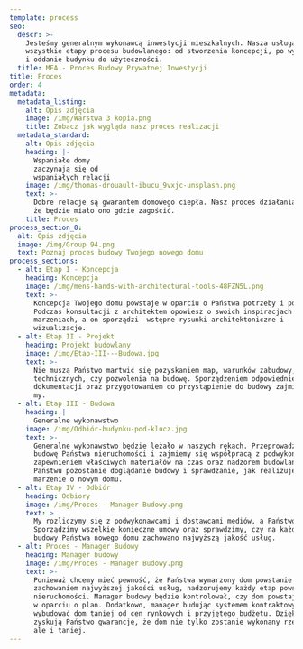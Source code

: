 ```yaml
---
template: process
seo:
  descr: >-
    Jesteśmy generalnym wykonawcą inwestycji mieszkalnych. Nasza usługa obejmuje
    wszystkie etapy procesu budowlanego: od stworzenia koncepcji, po wykonawstwo
    i oddanie budynku do użyteczności.
  title: MFA - Proces Budowy Prywatnej Inwestycji
title: Proces
order: 4
metadata:
  metadata_listing:
    alt: Opis zdjęcia
    image: /img/Warstwa 3 kopia.png
    title: Zobacz jak wygląda nasz proces realizacji
  metadata_standard:
    alt: Opis zdjęcia
    heading: |-
      Wspaniałe domy
      zaczynają się od
      wspaniałych relacji
    image: /img/thomas-drouault-ibucu_9vxjc-unsplash.png
    text: >-
      Dobre relacje są gwarantem domowego ciepła. Nasz proces działania sprawi,
      że będzie miało ono gdzie zagościć.
    title: Proces
process_section_0:
  alt: Opis zdjęcia
  image: /img/Group 94.png
  text: Poznaj proces budowy Twojego nowego domu
process_sections:
  - alt: Etap I - Koncepcja
    heading: Koncepcja
    image: /img/mens-hands-with-architectural-tools-48FZN5L.png
    text: >-
      Koncepcja Twojego domu powstaje w oparciu o Państwa potrzeby i pomysły.
      Podczas konsultacji z architektem opowiesz o swoich inspiracjach i
      marzeniach, a on sporządzi  wstępne rysunki architektoniczne i
      wizualizacje. 
  - alt: Etap II - Projekt
    heading: Projekt budowlany
    image: /img/Etap-III---Budowa.jpg
    text: >-
      Nie muszą Państwo martwić się pozyskaniem map, warunków zabudowy, warunków
      technicznych, czy pozwolenia na budowę. Sporządzeniem odpowiedniej
      dokumentacji oraz przygotowaniem do przystąpienie do budowy zajmiemy się
      my.
  - alt: Etap III - Budowa
    heading: |
      Generalne wykonawstwo
    image: /img/Odbiór-budynku-pod-klucz.jpg
    text: >-
      Generalne wykonawstwo będzie leżało w naszych rękach. Przeprowadzimy
      budowę Państwa nieruchomości i zajmiemy się współpracą z podwykonawcami,
      zapewnieniem właściwych materiałów na czas oraz nadzorem budowlanym.
      Państwu pozostanie doglądanie budowy i sprawdzanie, jak realizuje się
      marzenie o nowym domu.
  - alt: Etap IV - Odbiór
    heading: Odbiory
    image: /img/Proces - Manager Budowy.png
    text: >
      My rozliczymy się z podwykonawcami i dostawcami mediów, a Państwo z nami.
      Sporządzimy wszelkie konieczne umowy oraz sprawdzimy, czy na każdym etapie
      budowy Państwa nowego domu zachowano najwyższą jakość usług.
  - alt: Proces - Manager Budowy
    heading: Manager budowy
    image: /img/Proces - Manager Budowy.png
    text: >-
      Ponieważ chcemy mieć pewność, że Państwa wymarzony dom powstanie z
      zachowaniem najwyższej jakości usług, nadzorujemy każdy etap powstawania
      nieruchomości. Manager budowy będzie kontrolował, czy dom powstaje ściśle
      w oparciu o plan. Dodatkowo, manager budując systemem kontraktowym, może
      wybudować dom taniej od cen rynkowych i przyjętego budżetu. Dzięki temu
      zyskują Państwo gwarancję, że dom nie tylko zostanie wykonany rzetelnie,
      ale i taniej.
---
```


